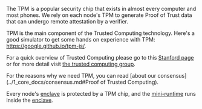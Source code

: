 The TPM is a popular security chip that exists in almost every computer and most phones. We rely on each node's TPM to generate Proof of Trust data that can undergo remote attestation by a verifier.

TPM is the main component of the Trusted Computing technology. Here's a good simulator to get some hands on experience with TPM: https://google.github.io/tpm-js/. 

For a quick overview of Trusted Computing please go to this [Stanford page](https://cs.stanford.edu/people/eroberts/cs201/projects/trusted-computing/what.html) or for more detail visit [the trusted computing group](https://trustedcomputinggroup.org/).

For the reasons why we need TPM, you can read \[about our consensus\](../1_core_docs/consensus.md#Proof of Trusted Computing).

Every node's [enclave](../1_core_docs/enclave.md) is protected by a TPM chip, and the [mini-runtime](../1_core_docs/mini-runtime) runs inside the [enclave](../1_core_docs/enclave.md).
